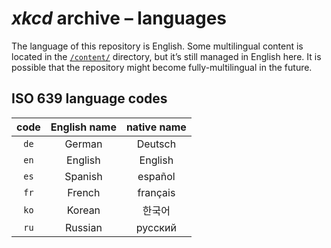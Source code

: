 # <i>xkcd</i> archive &ndash;&nbsp;languages

The language of this repository is English. Some multilingual content is located in the [`/content/`](../content/) directory, but it’s still managed in English here. It is possible that the repository might become fully-multilingual in the future.

## ISO&nbsp;639 language codes

| code | English name | native name |
|:----:|:------------:|:-----------:|
| `de` |    German    |   Deutsch   |
| `en` |    English   |   English   |
| `es` |    Spanish   |   español   |
| `fr` |    French    |   français  |
| `ko` |    Korean    |   한국어       |
| `ru` |    Russian   |   русский   |
